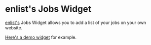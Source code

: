 # enlist's Jobs Widget

[enlist's](https://enlist.io) Jobs Widget allows you to add a list of your jobs on your own website.

[Here's a demo widget](https://enlist.github.io/jobs-widget-demo/) for example.
